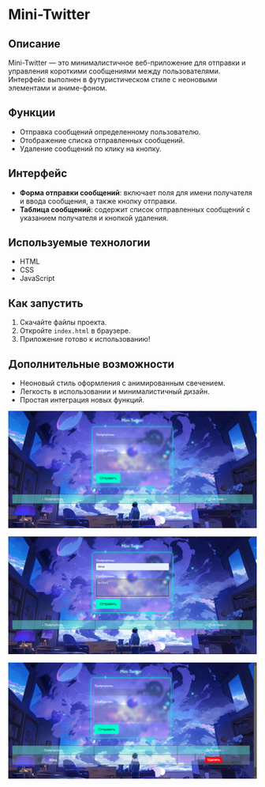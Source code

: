 # Mini-Twitter

<h2>Описание</h2>
<p>Mini-Twitter — это минималистичное веб-приложение для отправки и управления короткими сообщениями между пользователями. Интерфейс выполнен в футуристическом стиле с неоновыми элементами и аниме-фоном.</p>

<h2>Функции</h2>
<ul>
    <li>Отправка сообщений определенному пользователю.</li>
    <li>Отображение списка отправленных сообщений.</li>
    <li>Удаление сообщений по клику на кнопку.</li>
</ul>

<h2>Интерфейс</h2>
<ul>
    <li><strong>Форма отправки сообщений</strong>: включает поля для имени получателя и ввода сообщения, а также кнопку отправки.</li>
    <li><strong>Таблица сообщений</strong>: содержит список отправленных сообщений с указанием получателя и кнопкой удаления.</li>
</ul>

<h2>Используемые технологии</h2>
<ul>
    <li>HTML</li>
    <li>CSS</li>
    <li>JavaScript</li>
</ul>

<h2>Как запустить</h2>
<ol>
    <li>Скачайте файлы проекта.</li>
    <li>Откройте <code>index.html</code> в браузере.</li>
    <li>Приложение готово к использованию!</li>
</ol>

<h2>Дополнительные возможности</h2>
<ul>
    <li>Неоновый стиль оформления с анимированным свечением.</li>
    <li>Легкость в использовании и минималистичный дизайн.</li>
    <li>Простая интеграция новых функций.</li>
</ul>

<p>
  <img src="src/1.png" alt="Mini-Twitter">
</p>

<p>
  <img src="src/2.png" alt="Mini-Twitter">
</p>

<p>
  <img src="src/3.png" alt="Mini-Twitter">
</p>
